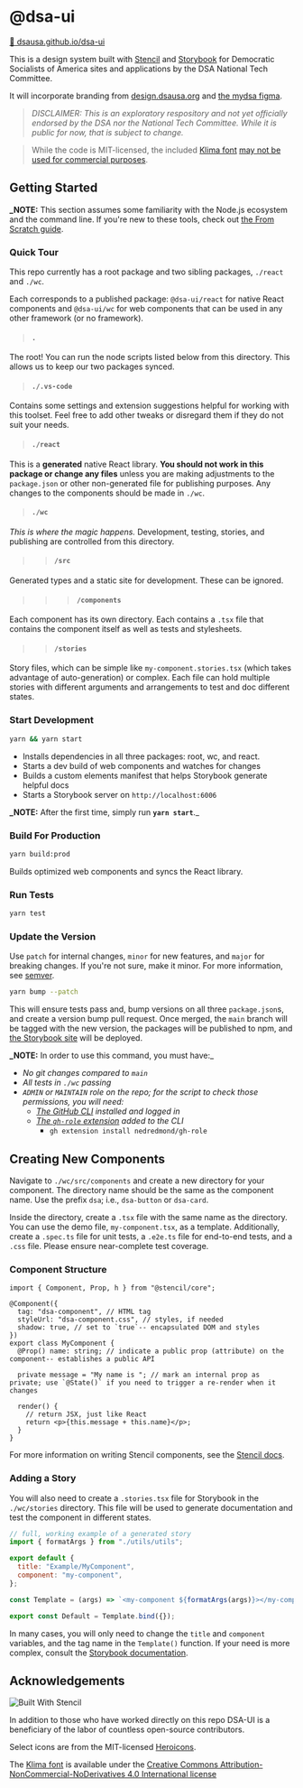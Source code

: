 # @dsa-ui

[📖 dsausa.github.io/dsa-ui](https://dsausa.github.io/dsa-ui/)

This is a design system built with [Stencil](https://stenciljs.com/) and
[Storybook](https://storybook.js.org/) for Democratic Socialists of America
sites and applications by the DSA National Tech Committee.

It will incorporate branding from [design.dsausa.org](http://design.dsausa.org)
and
[the mydsa figma](https://www.figma.com/file/1Hty7YjMHXRHPwbESKUBf1/mydsa-public-01).

> _DISCLAIMER: This is an exploratory respository and not yet officially
> endorsed by the DSA nor the National Tech Committee. While it is public for
> now, that is subject to change._

> While the code is MIT-licensed, the included
> [Klima font](https://wehtt.am/fonts/)
> [may not be used for commercial purposes](https://creativecommons.org/licenses/by-nc-nd/4.0/).

## Getting Started

**\_NOTE:** This section assumes some familiarity with the Node.js ecosystem and
the command line. If you're new to these tools, check out
[the From Scratch guide](./docs/long-start.md).

### Quick Tour

This repo currently has a root package and two sibling packages, `./react` and
`./wc`.

Each corresponds to a published package: `@dsa-ui/react` for native React
components and `@dsa-ui/wc` for web components that can be used in any other
framework (or no framework).

> #### `.`

The root! You can run the node scripts listed below from this directory. This
allows us to keep our two packages synced.

> #### `./.vs-code`

Contains some settings and extension suggestions helpful for working with this
toolset. Feel free to add other tweaks or disregard them if they do not suit
your needs.

> #### `./react`

This is a **generated** native React library. **You should not work in this
package or change any files** unless you are making adjustments to the
`package.json` or other non-generated file for publishing purposes. Any changes
to the components should be made in `./wc`.

> #### `./wc`

_This is where the magic happens._ Development, testing, stories, and publishing
are controlled from this directory.

> > #### `/src`

Generated types and a static site for development. These can be ignored.

> > > #### `/components`

Each component has its own directory. Each contains a `.tsx` file that contains
the component itself as well as tests and stylesheets.

> > #### `/stories`

Story files, which can be simple like `my-component.stories.tsx` (which takes
advantage of auto-generation) or complex. Each file can hold multiple stories
with different arguments and arrangements to test and doc different states.

### Start Development

```bash
yarn && yarn start
```

- Installs dependencies in all three packages: root, wc, and react.
- Starts a dev build of web components and watches for changes
- Builds a custom elements manifest that helps Storybook generate helpful docs
- Starts a Storybook server on `http://localhost:6006`

**\_NOTE:** After the first time, simply run **`yarn start`**.\_

### Build For Production

```bash
yarn build:prod
```

Builds optimized web components and syncs the React library.

### Run Tests

```bash
yarn test
```

### Update the Version

Use `patch` for internal changes, `minor` for new features, and `major` for
breaking changes. If you're not sure, make it minor. For more information, see
[semver](https://semver.org/).

```bash
yarn bump --patch
```

This will ensure tests pass and, bump versions on all three `package.json`s, and
create a version bump pull request. Once merged, the `main` branch will be
tagged with the new version, the packages will be published to npm, and
[the Storybook site](https://dsausa.github.io/dsa-ui/) will be deployed.

**\_NOTE:** In order to use this command, you must have:\_

- _No git changes compared to `main`_
- _All tests in `./wc` passing_
- _`ADMIN` or `MAINTAIN` role on the repo; for the script to check those
  permissions, you will need:_
  - _[The GitHub CLI](https://cli.github.com/manual/) installed and logged in_
  - _[The `gh-role` extension](https://github.com/nedredmond/gh-role) added to
    the CLI_
    - `gh extension install nedredmond/gh-role`

## Creating New Components

Navigate to `./wc/src/components` and create a new directory for your component.
The directory name should be the same as the component name. Use the prefix
`dsa`; i.e., `dsa-button` or `dsa-card`.

Inside the directory, create a `.tsx` file with the same name as the directory.
You can use the demo file, `my-component.tsx`, as a template. Additionally,
create a `.spec.ts` file for unit tests, a `.e2e.ts` file for end-to-end tests,
and a `.css` file. Please ensure near-complete test coverage.

### Component Structure

```tsx
import { Component, Prop, h } from "@stencil/core";

@Component({
  tag: "dsa-component", // HTML tag
  styleUrl: "dsa-component.css", // styles, if needed
  shadow: true, // set to `true`-- encapsulated DOM and styles
})
export class MyComponent {
  @Prop() name: string; // indicate a public prop (attribute) on the component-- establishes a public API

  private message = "My name is "; // mark an internal prop as private; use `@State()` if you need to trigger a re-render when it changes

  render() {
    // return JSX, just like React
    return <p>{this.message + this.name}</p>;
  }
}
```

For more information on writing Stencil components, see the
[Stencil docs](https://stenciljs.com/docs/my-first-component).

### Adding a Story

You will also need to create a `.stories.tsx` file for Storybook in the
`./wc/stories` directory. This file will be used to generate documentation and
test the component in different states.

```js
// full, working example of a generated story
import { formatArgs } from "./utils/utils";

export default {
  title: "Example/MyComponent",
  component: "my-component",
};

const Template = (args) => `<my-component ${formatArgs(args)}></my-component>`;

export const Default = Template.bind({});
```

In many cases, you will only need to change the `title` and `component`
variables, and the tag name in the `Template()` function. If your need is more
complex, consult the
[Storybook documentation](https://storybook.js.org/docs/web-components/writing-stories/introduction).

## Acknowledgements

![Built With Stencil](https://img.shields.io/badge/-Built%20With%20Stencil-16161d.svg?logo=data%3Aimage%2Fsvg%2Bxml%3Bbase64%2CPD94bWwgdmVyc2lvbj0iMS4wIiBlbmNvZGluZz0idXRmLTgiPz4KPCEtLSBHZW5lcmF0b3I6IEFkb2JlIElsbHVzdHJhdG9yIDE5LjIuMSwgU1ZHIEV4cG9ydCBQbHVnLUluIC4gU1ZHIFZlcnNpb246IDYuMDAgQnVpbGQgMCkgIC0tPgo8c3ZnIHZlcnNpb249IjEuMSIgaWQ9IkxheWVyXzEiIHhtbG5zPSJodHRwOi8vd3d3LnczLm9yZy8yMDAwL3N2ZyIgeG1sbnM6eGxpbms9Imh0dHA6Ly93d3cudzMub3JnLzE5OTkveGxpbmsiIHg9IjBweCIgeT0iMHB4IgoJIHZpZXdCb3g9IjAgMCA1MTIgNTEyIiBzdHlsZT0iZW5hYmxlLWJhY2tncm91bmQ6bmV3IDAgMCA1MTIgNTEyOyIgeG1sOnNwYWNlPSJwcmVzZXJ2ZSI%2BCjxzdHlsZSB0eXBlPSJ0ZXh0L2NzcyI%2BCgkuc3Qwe2ZpbGw6I0ZGRkZGRjt9Cjwvc3R5bGU%2BCjxwYXRoIGNsYXNzPSJzdDAiIGQ9Ik00MjQuNywzNzMuOWMwLDM3LjYtNTUuMSw2OC42LTkyLjcsNjguNkgxODAuNGMtMzcuOSwwLTkyLjctMzAuNy05Mi43LTY4LjZ2LTMuNmgzMzYuOVYzNzMuOXoiLz4KPHBhdGggY2xhc3M9InN0MCIgZD0iTTQyNC43LDI5Mi4xSDE4MC40Yy0zNy42LDAtOTIuNy0zMS05Mi43LTY4LjZ2LTMuNkgzMzJjMzcuNiwwLDkyLjcsMzEsOTIuNyw2OC42VjI5Mi4xeiIvPgo8cGF0aCBjbGFzcz0ic3QwIiBkPSJNNDI0LjcsMTQxLjdIODcuN3YtMy42YzAtMzcuNiw1NC44LTY4LjYsOTIuNy02OC42SDMzMmMzNy45LDAsOTIuNywzMC43LDkyLjcsNjguNlYxNDEuN3oiLz4KPC9zdmc%2BCg%3D%3D&colorA=16161d&style=flat-square)

In addition to those who have worked directly on this repo DSA-UI is a
beneficiary of the labor of countless open-source contributors.

Select icons are from the MIT-licensed
[Heroicons](https://github.com/tailwindlabs/heroicons).

The [Klima font](https://wehtt.am/fonts/) is available under the
[Creative Commons Attribution-NonCommercial-NoDerivatives 4.0 International license](https://creativecommons.org/licenses/by-nc-nd/4.0/)

